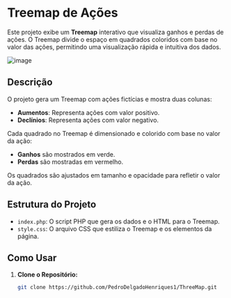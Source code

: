 # Treemap de Ações

Este projeto exibe um **Treemap** interativo que visualiza ganhos e perdas de ações. O Treemap divide o espaço em quadrados coloridos com base no valor das ações, permitindo uma visualização rápida e intuitiva dos dados.

![image](https://github.com/user-attachments/assets/9c90d10f-54ce-44ca-9744-3258020604bd)

## Descrição

O projeto gera um Treemap com ações fictícias e mostra duas colunas:

- **Aumentos**: Representa ações com valor positivo.
- **Declínios**: Representa ações com valor negativo.

Cada quadrado no Treemap é dimensionado e colorido com base no valor da ação:

- **Ganhos** são mostrados em verde.
- **Perdas** são mostradas em vermelho.

Os quadrados são ajustados em tamanho e opacidade para refletir o valor da ação.

## Estrutura do Projeto

- `index.php`: O script PHP que gera os dados e o HTML para o Treemap.
- `style.css`: O arquivo CSS que estiliza o Treemap e os elementos da página.

## Como Usar

1. **Clone o Repositório:**

   ```bash
   git clone https://github.com/PedroDelgadoHenriques1/ThreeMap.git
